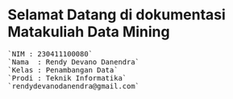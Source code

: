 # Selamat Datang di dokumentasi Matakuliah Data Mining

<pre>
`NIM : 230411100080`   
`Nama  : Rendy Devano Danendra`  
`Kelas : Penambangan Data`  
`Prodi : Teknik Informatika`  
`rendydevanodanendra@gmail.com`  
</pre>
```{tableofcontents}
```
